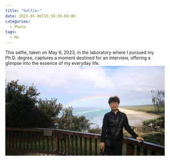```yaml
---
title: "Selfie~"
date: 2023-05-06T15:34:30-04:00
categories:
  - Photo
tags:
  - Me
---
```

This selfie, taken on May 6, 2023, in the laboratory where I pursued my Ph.D. degree, captures a moment destined for an interview, offering a glimpse into the essence of my everyday life.  <br/><img src='/assets/images/AustraliaNorthIsland_small.jpg'>
